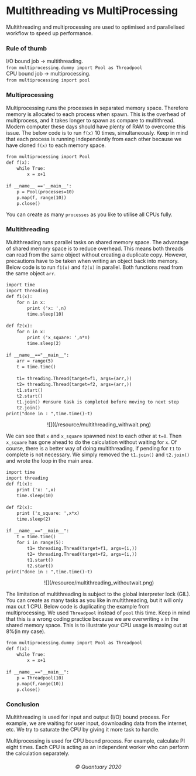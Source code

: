 # Multithreading vs MultiProcessing
Multithreading and multiprocessing are used to optimised and parallelised workflow to speed up performance.

### Rule of thumb
I/O bound job → multithreading.<br>
`from multiprocessing.dummy import Pool as Threadpool`<br>
CPU bound job → multiprocessing.<br>
`from multiprocessing import pool`

### Multiprocessing
Multiprocessing runs the processes in separated memory space. Therefore memory is allocated to each process when spawn. 
This is the overhead of multiprocess, and it takes longer to spawn as compare to multithread. 
Modern computer these days should have plenty of RAM to overcome this issue. 
The below code is to run `f(x)` 10 times, simultaneously. 
Keep in mind that each process is running independently from each other because we have cloned `f(x)` to each memory space.

```
from multiprocessing import Pool
def f(x):
    while True:
        x = x+1
  
if __name__ =='__main__':
    p = Pool(processes=10)
    p.map(f, range(10))
    p.close()
```

You can create as many `processes` as you like to utilise all CPUs fully.

### Multithreading
Multithreading runs parallel tasks on shared memory space. 
The advantage of shared memory space is to reduce overhead. 
This means both threads can read from the same object without creating a duplicate copy.
However, precautions have to be taken when writing an object back into memory. 
Below code is to run `f1(x)` and `f2(x)` in parallel. Both functions read from the same object `arr`.

```
import time
import threading
def f1(x):
    for n in x:
        print ('x: ',n)
        time.sleep(10)
 
def f2(x):
    for n in x:
        print ('x_square: ',n*n)
        time.sleep(2)

if __name__=="__main__":
    arr = range(5)
    t = time.time()
    
    t1= threading.Thread(target=f1, args=(arr,))
    t2= threading.Thread(target=f2, args=(arr,))
    t1.start()
    t2.start()
    t1.join() #ensure task is completed before moving to next step
    t2.join()
print("done in : ",time.time()-t)
```
<p align="center">
  <img />
![]((/resource/multithreading_withwait.png)
</p>

We can see that `x` and `x_square` spawned next to each other at `t=0`. 
Then `x_square` has gone ahead to do the calculation without waiting for `x`. 
Of course, there is a better way of doing multithreading, if pending for `t1` to complete is not necessary.
We simply removed the `t1.join()` and `t2.join()` and wrote the loop in the main area.

```
import time
import threading
def f1(x):
    print ('x: ',x)
    time.sleep(10)

def f2(x):
    print ('x_square: ',x*x)
    time.sleep(2)

if __name__=="__main__":
    t = time.time()
    for i in range(5):
        t1= threading.Thread(target=f1, args=(i,))
        t2= threading.Thread(target=f2, args=(i,))
        t1.start()
        t2.start()
print("done in : ",time.time()-t)
```
<p align="center">
  <img />
  ![](/resource/multithreading_withoutwait.png)
</p>


The limitation of multithreading is subject to the global interpreter lock (GIL). 
You can create as many tasks as you like in multithreading, but it will only max out 1 CPU. 
Below code is duplicating the example from multiprocessing. 
We used `Threadpool` instead of `pool` this time.
Keep in mind that this is a wrong coding practice because we are overwriting `x` in the shared memory space.
This is to illustrate your CPU usage is maxing out at 8%(in my case).

```
from multiprocessing.dummy import Pool as Threadpool
def f(x):
    while True:
        x = x+1
    
if __name__=="__main__":
    p = Threadpool(10)
    p.map(f,range(10))
    p.close()
```
### Conclusion
Multithreading is used for input and output (I/O) bound process. 
For example, we are waiting for user input, downloading data from the internet, etc.
We try to saturate the CPU by giving it more task to handle.

Multiprocessing is used for CPU bound process. For example, calculate PI eight times. 
Each CPU is acting as an independent worker who can perform the calculation separately.


<h6 align="center">
&copy; Quantuary 2020
</h6>
